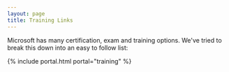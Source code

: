 ```yaml
---
layout: page
title: Training Links
---
```


Microsoft has many certification, exam and training options. We've tried to break this down into an easy to follow list:

{% include portal.html portal="training" %}
